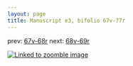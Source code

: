 ```yaml
---
layout: page
title: Manuscript e3, bifolio 67v-77r
---
```


prev: [67v-68r](../67v-68r/) next: [68v-69r](../68v-69r/)



[![Linked to zoomble image](http://www.homermultitext.org/iipsrv?IIIF=/project/homer/pyramidal/deepzoom/hmt/e3bifolio/v1/E3_67v_77r.tif/full/2000,/0/default.jpg)](http://www.homermultitext.org/ict2/?urn=urn:cite2:hmt:e3bifolio.v1:E3_67v_77r)

